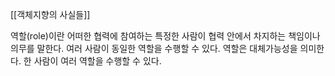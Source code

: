 [[객체지향의 사실들]]

역할(role)이란 어떠한 협력에 참여하는 특정한 사람이 협력 안에서 차지하는 책임이나 의무를 말한다.
여러 사람이 동일한 역할을 수행할 수 있다.
역할은 대체가능성을 의미한다.
한 사람이 여러 역할을 수행할 수 있다.

